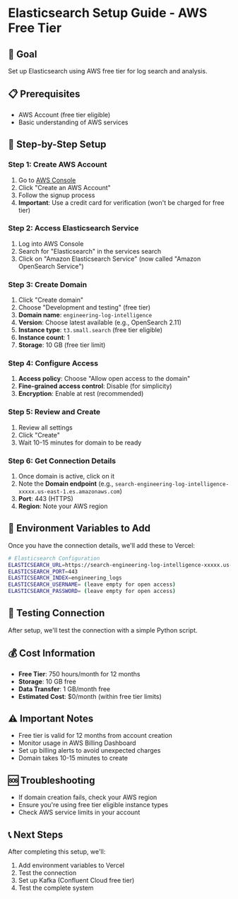 # Elasticsearch Setup Guide - AWS Free Tier

## 🎯 **Goal**
Set up Elasticsearch using AWS free tier for log search and analysis.

## 📋 **Prerequisites**
- AWS Account (free tier eligible)
- Basic understanding of AWS services

## 🚀 **Step-by-Step Setup**

### **Step 1: Create AWS Account**
1. Go to [AWS Console](https://aws.amazon.com/)
2. Click "Create an AWS Account"
3. Follow the signup process
4. **Important**: Use a credit card for verification (won't be charged for free tier)

### **Step 2: Access Elasticsearch Service**
1. Log into AWS Console
2. Search for "Elasticsearch" in the services search
3. Click on "Amazon Elasticsearch Service" (now called "Amazon OpenSearch Service")

### **Step 3: Create Domain**
1. Click "Create domain"
2. Choose "Development and testing" (free tier)
3. **Domain name**: `engineering-log-intelligence`
4. **Version**: Choose latest available (e.g., OpenSearch 2.11)
5. **Instance type**: `t3.small.search` (free tier eligible)
6. **Instance count**: 1
7. **Storage**: 10 GB (free tier limit)

### **Step 4: Configure Access**
1. **Access policy**: Choose "Allow open access to the domain"
2. **Fine-grained access control**: Disable (for simplicity)
3. **Encryption**: Enable at rest (recommended)

### **Step 5: Review and Create**
1. Review all settings
2. Click "Create"
3. Wait 10-15 minutes for domain to be ready

### **Step 6: Get Connection Details**
1. Once domain is active, click on it
2. Note the **Domain endpoint** (e.g., `search-engineering-log-intelligence-xxxxx.us-east-1.es.amazonaws.com`)
3. **Port**: 443 (HTTPS)
4. **Region**: Note your AWS region

## 🔧 **Environment Variables to Add**

Once you have the connection details, we'll add these to Vercel:

```bash
# Elasticsearch Configuration
ELASTICSEARCH_URL=https://search-engineering-log-intelligence-xxxxx.us-east-1.es.amazonaws.com
ELASTICSEARCH_PORT=443
ELASTICSEARCH_INDEX=engineering_logs
ELASTICSEARCH_USERNAME= (leave empty for open access)
ELASTICSEARCH_PASSWORD= (leave empty for open access)
```

## 🧪 **Testing Connection**

After setup, we'll test the connection with a simple Python script.

## 💰 **Cost Information**
- **Free Tier**: 750 hours/month for 12 months
- **Storage**: 10 GB free
- **Data Transfer**: 1 GB/month free
- **Estimated Cost**: $0/month (within free tier limits)

## ⚠️ **Important Notes**
- Free tier is valid for 12 months from account creation
- Monitor usage in AWS Billing Dashboard
- Set up billing alerts to avoid unexpected charges
- Domain takes 10-15 minutes to create

## 🆘 **Troubleshooting**
- If domain creation fails, check your AWS region
- Ensure you're using free tier eligible instance types
- Check AWS service limits in your account

## 📞 **Next Steps**
After completing this setup, we'll:
1. Add environment variables to Vercel
2. Test the connection
3. Set up Kafka (Confluent Cloud free tier)
4. Test the complete system
